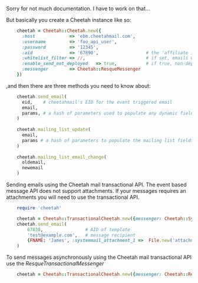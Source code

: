 Sorry for not much documentation. I have to work on that...

But basically you create a Cheetah instance like so:


```ruby
    cheetah = Cheetah::Cheetah.new({
      :host             => 'ebm.cheetahmail.com',
      :username         => 'foo_api_user',
      :password         => '12345',
      :aid              => '67890',                  # the 'affiliate id'
      :whitelist_filter => //,                       # if set, emails will only be sent to addresses which match this pattern
      :enable_send_not_deployed   => true,           # if true, non-deployed emails can be set (default is false)
      :messenger        => Cheetah::ResqueMessenger
    })
```

,and then there are three methods you need to know about:


```ruby
    cheetah.send_email(
      eid,    # cheetahmail's EID for the event triggered email
      email,
      params, # a hash of parameters used to populate any dynamic fields in the email template
    )
    
    cheetah.mailing_list_update(
      email,
      params # a hash of parameters to populate the mailing list fields with
    )
    
    cheetah.mailing_list_email_change(
      oldemail,
      newemail
    )
```

Sending emails using the Cheetah mail transactional API. The event based message API does not support attachments. If your messages requires an attachments you will need to use the transactional API.

```ruby
    require 'cheetah'

    cheetah = Cheetah::TransactionalCheetah.new({messenger: Cheetah::SynchronousTransactionalMessenger})
    cheetah.send_email(
        67838,                # AID of template
        'test@example.com',   # message recipient
        {FNAME: 'James', :systemmail_attachment_1 =>  File.new('attachment.pdf')}   # templates parameters and attachments
    )
```

To send messages asynchronously using the Cheetah mail transactional API use the *ResqueTransactionalMessenger*

```ruby
    cheetah = Cheetah::TransactionalCheetah.new({messenger: Cheetah::ResqueTransactionalMessenger})
```